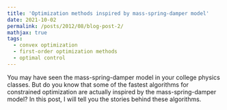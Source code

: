 ```yaml
---
title: 'Optimization methods inspired by mass-spring-damper model'
date: 2021-10-02
permalink: /posts/2012/08/blog-post-2/
mathjax: true
tags:
  - convex optimization
  - first-order optimization methods
  - optimal control
---
```


You may have seen the mass-spring-damper model in your college physics classes. But do you know that some of the fastest algorithms for constrained optimization are actually inspired by the mass-spring-damper model? In this post, I will tell you the stories behind these algorithms.   
